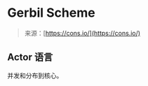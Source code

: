 <!--yml

category: 未分类

date: 2024-05-29 12:37:25

-->

# Gerbil Scheme

> 来源：[https://cons.io/](https://cons.io/)

## Actor 语言

并发和分布到核心。
